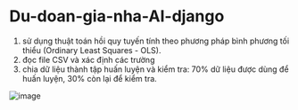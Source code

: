 ﻿# Du-doan-gia-nha-AI-django
1. sử dụng thuật toán hồi quy tuyến tính theo phương pháp bình phương tối thiểu (Ordinary Least Squares - OLS).
2. đọc file CSV và xác định các trường
3. chia dữ liệu thành tập huấn luyện và kiểm tra: 70% dữ liệu được dùng để huấn luyện, 30% còn lại để kiểm tra.

![image](https://github.com/user-attachments/assets/2d15a3f2-ee11-4b80-b4dd-23ec021720df)

